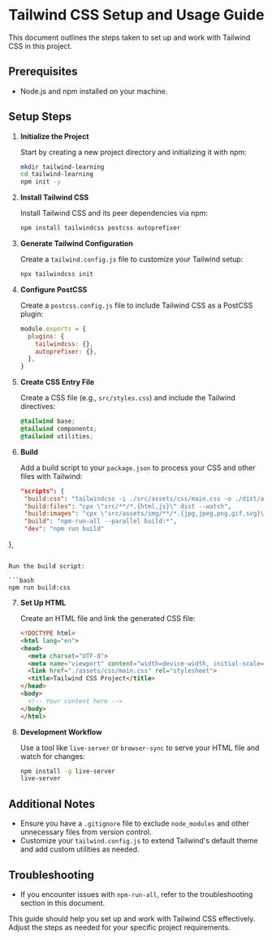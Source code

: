 # Tailwind CSS Setup and Usage Guide

This document outlines the steps taken to set up and work with Tailwind CSS in this project.

## Prerequisites

- Node.js and npm installed on your machine.

## Setup Steps

1. **Initialize the Project**

   Start by creating a new project directory and initializing it with npm:

   ```bash
   mkdir tailwind-learning
   cd tailwind-learning
   npm init -y
   ```

2. **Install Tailwind CSS**

   Install Tailwind CSS and its peer dependencies via npm:

   ```bash
   npm install tailwindcss postcss autoprefixer
   ```

3. **Generate Tailwind Configuration**

   Create a `tailwind.config.js` file to customize your Tailwind setup:

   ```bash
   npx tailwindcss init
   ```

4. **Configure PostCSS**

   Create a `postcss.config.js` file to include Tailwind CSS as a PostCSS plugin:

   ```javascript
   module.exports = {
     plugins: {
       tailwindcss: {},
       autoprefixer: {},
     },
   }
   ```

5. **Create CSS Entry File**

   Create a CSS file (e.g., `src/styles.css`) and include the Tailwind directives:

   ```css
   @tailwind base;
   @tailwind components;
   @tailwind utilities;
   ```

6. **Build**

   Add a build script to your `package.json` to process your CSS and other files with Tailwind:

   ```json
   "scripts": {
    "build:css": "tailwindcss -i ./src/assets/css/main.css -o ./dist/assets/css/main.css --watch",
    "build:files": "cpx \"src/**/*.{html,js}\" dist --watch",
    "build:images": "cpx \"src/assets/img/**/*.{jpg,jpeg,png,gif,svg}\" dist/assets/img --watch",
    "build": "npm-run-all --parallel build:*",
    "dev": "npm run build"
  },
   ```

   Run the build script:

   ```bash
   npm run build:css
   ```

7. **Set Up HTML**

   Create an HTML file and link the generated CSS file:

   ```html
   <!DOCTYPE html>
   <html lang="en">
   <head>
     <meta charset="UTF-8">
     <meta name="viewport" content="width=device-width, initial-scale=1.0">
     <link href="./assets/css/main.css" rel="stylesheet">
     <title>Tailwind CSS Project</title>
   </head>
   <body>
     <!-- Your content here -->
   </body>
   </html>
   ```

8. **Development Workflow**

   Use a tool like `live-server` or `browser-sync` to serve your HTML file and watch for changes:

   ```bash
   npm install -g live-server
   live-server
   ```

## Additional Notes

- Ensure you have a `.gitignore` file to exclude `node_modules` and other unnecessary files from version control.
- Customize your `tailwind.config.js` to extend Tailwind's default theme and add custom utilities as needed.

## Troubleshooting

- If you encounter issues with `npm-run-all`, refer to the troubleshooting section in this document.

This guide should help you set up and work with Tailwind CSS effectively. Adjust the steps as needed for your specific project requirements.
